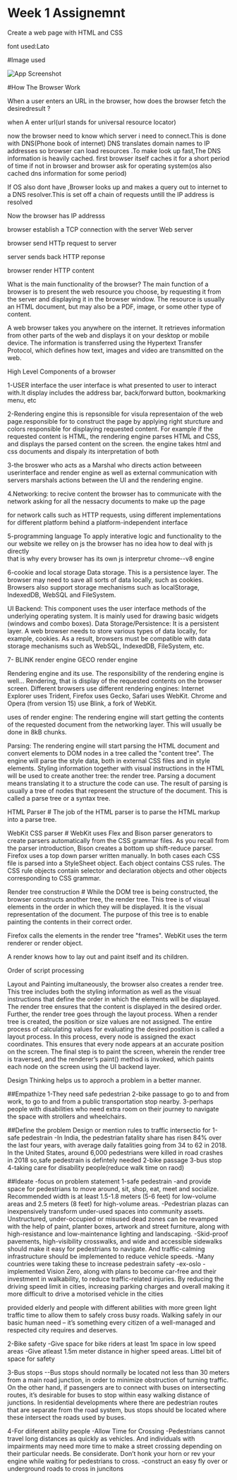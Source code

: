 
# Week 1 Assignemnt 

Create a web page with HTML and CSS

font used:Lato





#Image used

![App Screenshot](https://vif1g.csb.app/src/assets/cattyboard.jpg)


#How The Browser Work


When a user enters an URL in the browser, how does the browser fetch the desiredresult ? 

when A enter url(url stands for universal resource locator) 
 
now the browser need to know which server i need to connect.This is done with DNS(Phone book of internet) DNS translates domain names to IP addresses so browser can load resources .To make look up  fast,The DNS information is heavily cached.
first browser itself caches it for a short period of time
if not in browser and browser ask for operating system(os also cached dns information for some period)


If OS also dont have ,Browser looks up and makes a query out to internet  to a DNS resolver.This is set off a chain of requests untill the IP address is resolved


Now the browser has IP addresss

browser establish a TCP connection with the server  Web server

browser send HTTp request to server

server sends back HTTP reponse

browser render HTTP content



What is the main functionality of the browser?
The main function of a browser is to present the web resource you choose, by requesting it from the server and displaying it in the browser window. The resource is usually an HTML document, but may also be a PDF, image, or some other type of content.

A web browser takes you anywhere on the internet. It retrieves information from other parts of the web and displays it on your desktop or mobile device. The information is transferred using the Hypertext Transfer Protocol, which defines how text, images and video are transmitted on the web.


High Level Components of a browser

1-USER interface
 the user interface is what presented to user to interact with.It display includes the address bar, back/forward button, bookmarking menu, etc

2-Rendering engine
this is repsonsible for visula representaion of the web page.responsible for to construct the page by applying right sturcture and colors
responsible for displaying requested content. For example if the requested content is HTML, the rendering engine parses HTML and CSS, and displays the parsed content on the screen.
the engine takes html and css documents and dispaly its interpretation of both


3-the broswer
who acts as a Marshal who directs action betweeen userinterface and render engine as well as external communication with servers
marshals actions between the UI and the rendering engine.

4.Networking:
to recive content the browser has to communicate with the network asking for all the nessacry documents to make up the page

 for network calls such as HTTP requests, using different implementations for different platform behind a platform-independent interface

5-programming language
To apply interative logic and functionality to the our website we relley on js
the browser has no idea how to deal with js directly \
that is why every browser has its own js interpretur
chrome--v8 engine

6-cookie and local storage
Data storage. This is a persistence layer. The browser may need to save all sorts of data locally, such as cookies. Browsers also support storage mechanisms such as localStorage, IndexedDB, WebSQL and FileSystem.



UI Backend: This component uses the user interface methods of the underlying operating system. It is mainly used for drawing basic widgets (windows and combo boxes).
Data Storage/Persistence: It is a persistent layer. A web browser needs to store various types of data locally, for example, cookies. As a result, browsers must be compatible with data storage mechanisms such as WebSQL, IndexedDB, FileSystem, etc.

7-
BLINK render engine
GECO render engine

Rendering engine and its use.
The responsibility of the rendering engine is well… Rendering, that is display of the requested contents on the browser screen.
Different browsers use different rendering engines: Internet Explorer uses Trident, Firefox uses Gecko, Safari uses WebKit. Chrome and Opera (from version 15) use Blink, a fork of WebKit.

uses of render engine:
The rendering engine will start getting the contents of the requested document from the networking layer. This will usually be done in 8kB chunks.


Parsing:
The rendering engine will start parsing the HTML document and convert elements to DOM nodes in a tree called the "content tree". The engine will parse the style data, both in external CSS files and in style elements. Styling information together with visual instructions in the HTML will be used to create another tree: the render tree.
Parsing a document means translating it to a structure the code can use. The result of parsing is usually a tree of nodes that represent the structure of the document. This is called a parse tree or a syntax tree.

HTML Parser #
The job of the HTML parser is to parse the HTML markup into a parse tree.

WebKit CSS parser #
WebKit uses Flex and Bison parser generators to create parsers automatically from the CSS grammar files. As you recall from the parser introduction, Bison creates a bottom up shift-reduce parser. Firefox uses a top down parser written manually. In both cases each CSS file is parsed into a StyleSheet object. Each object contains CSS rules. The CSS rule objects contain selector and declaration objects and other objects corresponding to CSS grammar.


Render tree construction #
While the DOM tree is being constructed, the browser constructs another tree, the render tree. This tree is of visual elements in the order in which they will be displayed. It is the visual representation of the document. The purpose of this tree is to enable painting the contents in their correct order.

Firefox calls the elements in the render tree "frames". WebKit uses the term renderer or render object.

A render knows how to lay out and paint itself and its children.



Order of script processing


Layout and Painting
imultaneously, the browser also creates a render tree. This tree includes both the styling information as well as the visual instructions that define the order in which the elements will be displayed. The render tree ensures that the content is displayed in the desired order.
Further, the render tree goes through the layout process. When a render tree is created, the position or size values are not assigned. The entire process of calculating values for evaluating the desired position is called a layout process. In this process, every node is assigned the exact coordinates. This ensures that every node appears at an accurate position on the screen.
The final step is to paint the screen, wherein the render tree is traversed, and the renderer’s paint() method is invoked, which paints each node on the screen using the UI backend layer.




Design Thinking helps us to approch a problem in a better manner.

##Empathize
   1-They need safe pedestrian
   2-bike passage to go to and from work, to go to and from a public transportation stop nearby.
    3-perhaps people with disabilities who need extra room on their journey to navigate the space with strollers and wheelchairs.

##Define the problem
 Design or  mention rules to traffic intersectio for 
1-safe pedestrain
   -In India, the pedestrian fatality share has risen 84% over the last four years, with average daily fatalities going from 34 to 62 in 2018. In the United States, around 6,000 pedestrians were killed in road crashes in 2018
 so,safe pedestrain is defintely needed
2-bike passage 
3-bus stop
4-taking care for disability people(reduce walk time on raod)

##Ideate
-focus on problem statement
1-safe pedestrain
    -and provide space for pedestrians to move around, sit, shop, eat, meet and socialize. Recommended width is at least 1.5-1.8 meters (5-6 feet) for low-volume areas and 2.5 meters (8 feet) for high-volume areas.
   -Pedestrian plazas can inexpensively transform under-used spaces into community assets. Unstructured, under-occupied or misused dead zones can be revamped with the help of paint, planter boxes, artwork and street furniture, along with high-resistance and low-maintenance lighting and landscaping.
-Skid-proof pavements, high-visibility crosswalks, and wide and accessible sidewalks should make it easy for pedestrians to navigate. And traffic-calming infrastructure should be implemented to reduce vehicle speeds.
-Many countries were taking these to increase pedestrain safety
-ex-oslo -implemented Vision Zero, along with plans to become car-free and their investment in walkability, to reduce traffic-related injuries. By reducing the driving speed limit in cities, increasing parking charges and overall making it more difficult to drive a motorised vehicle in the cities
  
provided elderly and people with different abilities with more green light traffic time to allow them to safely cross busy roads.
Walking safely in our basic human need – it’s something every citizen of a well-managed and respected city requires and deserves. 

2-Bike safety
 -Give space for bike riders at least 1m space in low speed areas
-Give atleast  1.5m meter distance in higher speed areas. Littel bit of space for safety

3-Bus stops
  --Bus stops should normally be located not less than 30 meters from a main road junction, in order to minimize obstruction of turning traffic. On the other hand, if passengers are to connect with buses on intersecting routes, it’s desirable for buses to stop within easy walking distance of junctions. In residential developments where there are pedestrian routes that are separate from the road system, bus stops should be located where these intersect the roads used by buses.
    
4-For diiferent ability people
  -Allow Time for Crossing
  -Pedestrians cannot travel long distances as quickly as vehicles. And individuals with impairments may need more time to make a street crossing depending on their particular needs. Be considerate. Don’t honk your horn or rev your engine while waiting for pedestrians to cross.
  -construct an easy fly over  or underground roads to cross in juncitons
  
 

